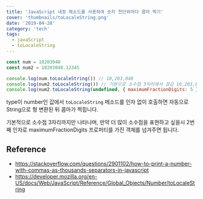 ```yaml
---
title: 'JavaScript 내장 메소드를 사용하여 숫자 천단위마다 콤마 찍기'
cover: 'thumbnails/toLocaleString.png'
date: '2019-04-28'
category: 'tech'
tags:
  - javaScript
  - toLocaleString
---
```


```javascript
const num = 10203040
const num2 = 10203040.12345

console.log(num.toLocaleString()) // 10,203,040
console.log(num2.toLocaleString()) // 기본으로 소수점 3자리에서 끊김 10,203,040.123
console.log(num2.toLocaleString(undefined, { maximumFractionDigits: 5 })) // 10,203,040.12345
```

type이 number인 값에서 `toLocaleString` 메소드를 인자 없이 호출하면 자동으로 String으로 형 변환된 뒤 콤마가 찍힙니다.

기본적으로 소수점 3자리까지만 나타나며, 만약 더 많이 소수점을 표현하고 싶을시 2번째 인자로 maximumFractionDigits 프로퍼티를 가진 객체를 넘겨주면 됩니다.

## Reference

- https://stackoverflow.com/questions/2901102/how-to-print-a-number-with-commas-as-thousands-separators-in-javascript
- https://developer.mozilla.org/en-US/docs/Web/JavaScript/Reference/Global_Objects/Number/toLocaleString
